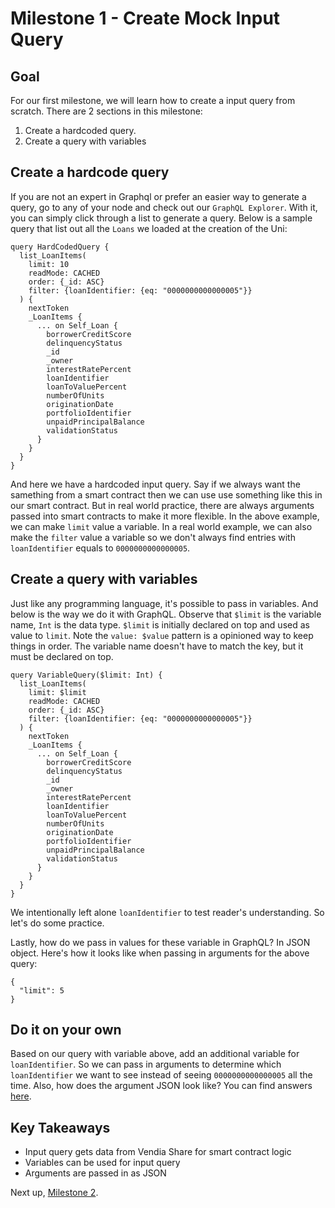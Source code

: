# Milestone 1 - Create Mock Input Query

## Goal
For our first milestone, we will learn how to create a input query from scratch. There are 2 sections in this milestone: 
1. Create a hardcoded query. 
2. Create a query with variables

## Create a hardcode query
If you are not an expert in Graphql or prefer an easier way to generate a query, go to any of your node and check out our `GraphQL Explorer`. With it, you can simply click through a list to generate a query. Below is a sample query that list out all the `Loans` we loaded at the creation of the Uni:

```
query HardCodedQuery {
  list_LoanItems(
    limit: 10
    readMode: CACHED
    order: {_id: ASC}
    filter: {loanIdentifier: {eq: "0000000000000005"}}
  ) {
    nextToken
    _LoanItems {
      ... on Self_Loan {
        borrowerCreditScore
        delinquencyStatus
        _id
        _owner
        interestRatePercent
        loanIdentifier
        loanToValuePercent
        numberOfUnits
        originationDate
        portfolioIdentifier
        unpaidPrincipalBalance
        validationStatus
      }
    }
  }
}
```

And here we have a hardcoded input query. Say if we always want the samething from a smart contract then we can use use something like this in our smart contract. But in real world practice, there are always arguments passed into smart contracts to make it more flexible. In the above example, we can make `limit` value a variable. In a real world example, we can also make the `filter` value a variable so we don't always find entries with `loanIdentifier` equals to `0000000000000005`.

## Create a query with variables
Just like any programming language, it's possible to pass in variables. And below is the way we do it with GraphQL. Observe that `$limit` is the variable name, `Int` is the data type. `$limit` is initially declared on top and used as value to `limit`. Note the `value: $value` pattern is a opinioned way to keep things in order. The variable name doesn't have to match the key, but it must be declared on top.

```
query VariableQuery($limit: Int) {
  list_LoanItems(
    limit: $limit
    readMode: CACHED
    order: {_id: ASC}
    filter: {loanIdentifier: {eq: "0000000000000005"}}
  ) {
    nextToken
    _LoanItems {
      ... on Self_Loan {
        borrowerCreditScore
        delinquencyStatus
        _id
        _owner
        interestRatePercent
        loanIdentifier
        loanToValuePercent
        numberOfUnits
        originationDate
        portfolioIdentifier
        unpaidPrincipalBalance
        validationStatus
      }
    }
  }
}
```

We intentionally left alone `loanIdentifier` to test reader's understanding. So let's do some practice.

Lastly, how do we pass in values for these variable in GraphQL? In JSON object.
Here's how it looks like when passing in arguments for the above query:

```
{
  "limit": 5
}
```

## Do it on your own
Based on our query with variable above, add an additional variable for `loanIdentifier`. So we can pass in arguments to determine which `loanIdentifier` we want to see instead of seeing `0000000000000005` all the time. Also, how does the argument JSON look like? You can find answers [here](./solutions/milestone1-solutions/Milestone1-solutions.md).

## Key Takeaways

* Input query gets data from Vendia Share for smart contract logic
* Variables can be used for input query
* Arguments are passed in as JSON

Next up, [Milestone 2](README-Milestone2.md).